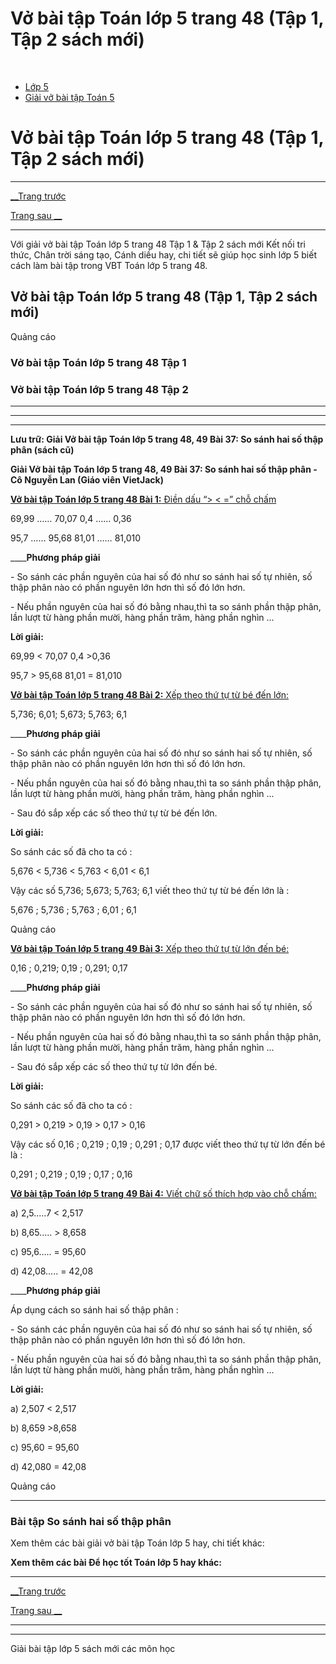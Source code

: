 # Vở bài tập Toán lớp 5 trang 48 (Tập 1, Tập 2 sách mới)

﻿

  * [Lớp 5](https://vietjack.com/series/lop-5.jsp)
  * [Giải vở bài tập Toán 5](https://vietjack.com/giai-vo-bai-tap-toan-5/index.jsp)



# Vở bài tập Toán lớp 5 trang 48 (Tập 1, Tập 2 sách mới)

* * *

[__Trang trước](https://vietjack.com/giai-vo-bai-tap-toan-5/bai-36-so-thap-phan-bang-nhau.jsp)

[Trang sau __](https://vietjack.com/giai-vo-bai-tap-toan-5/bai-38-luyen-tap.jsp)

* * *

Với giải vở bài tập Toán lớp 5 trang 48 Tập 1 & Tập 2 sách mới Kết nối tri thức, Chân trời sáng tạo, Cánh diều hay, chi tiết sẽ giúp học sinh lớp 5 biết cách làm bài tập trong VBT Toán lớp 5 trang 48.

## Vở bài tập Toán lớp 5 trang 48 (Tập 1, Tập 2 sách mới)

Quảng cáo

### Vở bài tập Toán lớp 5 trang 48 Tập 1

### Vở bài tập Toán lớp 5 trang 48 Tập 2

* * *

* * *

* * *

**Lưu trữ: Giải Vở bài tập Toán lớp 5 trang 48, 49 Bài 37: So sánh hai số thập phân (sách cũ)**

**Giải Vở bài tập Toán lớp 5 trang 48, 49 Bài 37: So sánh hai số thập phân - Cô Nguyễn Lan (Giáo viên VietJack)**

[**Vở bài tập Toán lớp 5 trang 48 Bài 1:** Điền dấu “> < =” chỗ chấm ](https://vietjack.com/giai-vo-bai-tap-toan-5/bai-1-trang-48-vbt-toan-5-tap-1-1.jsp)

69,99 …… 70,07 0,4 …… 0,36

95,7 …… 95,68 81,01 …… 81,010

____**Phương pháp giải**

\- So sánh các phần nguyên của hai số đó như so sánh hai số tự nhiên, số thập phân nào có phần nguyên lớn hơn thì số đó lớn hơn.

\- Nếu phần nguyên của hai số đó bằng nhau,thì ta so sánh phần thập phân, lần lượt từ hàng phần mười, hàng phần trăm, hàng phần nghìn ... 

**Lời giải:**

69,99 < 70,07 0,4 >0,36

95,7 > 95,68 81,01 = 81,010

[**Vở bài tập Toán lớp 5 trang 48 Bài 2:** Xếp theo thứ tự từ bé đến lớn: ](https://vietjack.com/giai-vo-bai-tap-toan-5/bai-2-trang-48-vbt-toan-5-tap-1-1.jsp)

5,736; 6,01; 5,673; 5,763; 6,1

____**Phương pháp giải**

\- So sánh các phần nguyên của hai số đó như so sánh hai số tự nhiên, số thập phân nào có phần nguyên lớn hơn thì số đó lớn hơn.

\- Nếu phần nguyên của hai số đó bằng nhau,thì ta so sánh phần thập phân, lần lượt từ hàng phần mười, hàng phần trăm, hàng phần nghìn ... 

\- Sau đó sắp xếp các số theo thứ tự từ bé đến lớn.

**Lời giải:**

So sánh các số đã cho ta có :

5,676 < 5,736 < 5,763 < 6,01 < 6,1

Vậy các số 5,736; 5,673; 5,763; 6,1 viết theo thứ tự từ bé đến lớn là :

5,676 ; 5,736 ; 5,763 ; 6,01 ; 6,1

Quảng cáo

[**Vở bài tập Toán lớp 5 trang 49 Bài 3:** Xếp theo thứ tự từ lớn đến bé: ](https://vietjack.com/giai-vo-bai-tap-toan-5/bai-3-trang-49-vbt-toan-5-tap-1.jsp)

0,16 ; 0,219; 0,19 ; 0,291; 0,17

____**Phương pháp giải**

\- So sánh các phần nguyên của hai số đó như so sánh hai số tự nhiên, số thập phân nào có phần nguyên lớn hơn thì số đó lớn hơn.

\- Nếu phần nguyên của hai số đó bằng nhau,thì ta so sánh phần thập phân, lần lượt từ hàng phần mười, hàng phần trăm, hàng phần nghìn ... 

\- Sau đó sắp xếp các số theo thứ tự từ lớn đến bé.

**Lời giải:**

So sánh các số đã cho ta có : 

0,291 > 0,219 > 0,19 > 0,17 > 0,16

Vậy các số 0,16 ; 0,219 ; 0,19 ; 0,291 ; 0,17 được viết theo thứ tự từ lớn đến bé là :

0,291 ; 0,219 ; 0,19 ; 0,17 ; 0,16

[**Vở bài tập Toán lớp 5 trang 49 Bài 4:** Viết chữ số thích hợp vào chỗ chấm: ](https://vietjack.com/giai-vo-bai-tap-toan-5/bai-4-trang-49-vbt-toan-5-tap-1.jsp)

a) 2,5.....7 < 2,517

b) 8,65..... > 8,658

c) 95,6..... = 95,60

d) 42,08..... = 42,08

____**Phương pháp giải**

Áp dụng cách so sánh hai số thập phân :

\- So sánh các phần nguyên của hai số đó như so sánh hai số tự nhiên, số thập phân nào có phần nguyên lớn hơn thì số đó lớn hơn.

\- Nếu phần nguyên của hai số đó bằng nhau,thì ta so sánh phần thập phân, lần lượt từ hàng phần mười, hàng phần trăm, hàng phần nghìn ... 

**Lời giải:**

a) 2,507 < 2,517

b) 8,659 >8,658

c) 95,60 = 95,60

d) 42,080 = 42,08

Quảng cáo

* * *

### **Bài tập So sánh hai số thập phân**

Xem thêm các bài giải vở bài tập Toán lớp 5 hay, chi tiết khác:

**Xem thêm các bài Để học tốt Toán lớp 5 hay khác:**

* * *

[__Trang trước](https://vietjack.com/giai-vo-bai-tap-toan-5/bai-36-so-thap-phan-bang-nhau.jsp)

[Trang sau __](https://vietjack.com/giai-vo-bai-tap-toan-5/bai-38-luyen-tap.jsp)

* * *

* * *

Giải bài tập lớp 5 sách mới các môn học
